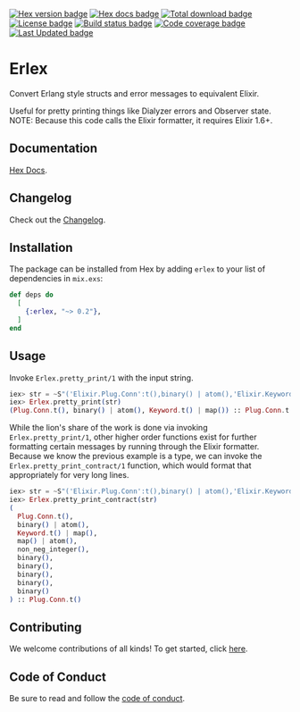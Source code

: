 [![Hex version badge](https://img.shields.io/hexpm/v/erlex.svg)](https://hex.pm/packages/erlex)
[![Hex docs badge](https://img.shields.io/badge/hex-docs-lightgreen.svg)](https://hexdocs.pm/erlex/)
[![Total download badge](https://img.shields.io/hexpm/dt/erlex.svg)](https://hex.pm/packages/erlex)
[![License badge](https://img.shields.io/hexpm/l/erlex.svg)](https://github.com/christhekeele/erlex/blob/master/LICENSE.md)
[![Build status badge](https://img.shields.io/circleci/project/github/christhekeele/erlex/master.svg)](https://circleci.com/gh/christhekeele/erlex/tree/master)
[![Code coverage badge](https://img.shields.io/codecov/c/github/christhekeele/erlex/master.svg)](https://codecov.io/gh/christhekeele/erlex/branch/master)
[![Last Updated badge](https://img.shields.io/github/last-commit/christhekeele/erlex.svg)](https://github.com/christhekeele/erlex/commits/master)

# Erlex

Convert Erlang style structs and error messages to equivalent Elixir.

Useful for pretty printing things like Dialyzer errors and Observer
state. NOTE: Because this code calls the Elixir formatter, it requires
Elixir 1.6+.

## Documentation
[Hex Docs](https://hexdocs.pm/erlex).

## Changelog

Check out the [Changelog](https://github.com/christhekeele/erlex/blob/master/CHANGELOG.md).

## Installation

The package can be installed from Hex by adding `erlex` to your list
of dependencies in `mix.exs`:

```elixir
def deps do
  [
    {:erlex, "~> 0.2"},
  ]
end
```

## Usage

Invoke `Erlex.pretty_print/1` with the input string.

```elixir
iex> str = ~S"('Elixir.Plug.Conn':t(),binary() | atom(),'Elixir.Keyword':t() | map()) -> 'Elixir.Plug.Conn':t()"
iex> Erlex.pretty_print(str)
(Plug.Conn.t(), binary() | atom(), Keyword.t() | map()) :: Plug.Conn.t()
```

While the lion's share of the work is done via invoking
`Erlex.pretty_print/1`, other higher order functions exist for further
formatting certain messages by running through the Elixir formatter.
Because we know the previous example is a type, we can invoke the
`Erlex.pretty_print_contract/1` function, which would format that
appropriately for very long lines.

```elixir
iex> str = ~S"('Elixir.Plug.Conn':t(),binary() | atom(),'Elixir.Keyword':t() | map(), map() | atom(), non_neg_integer(), binary(), binary(), binary(), binary(), binary()) -> 'Elixir.Plug.Conn':t()"
iex> Erlex.pretty_print_contract(str)
(
  Plug.Conn.t(),
  binary() | atom(),
  Keyword.t() | map(),
  map() | atom(),
  non_neg_integer(),
  binary(),
  binary(),
  binary(),
  binary(),
  binary()
) :: Plug.Conn.t()
```

## Contributing

We welcome contributions of all kinds! To get started, click [here](https://github.com/christhekeele/erlex/blob/master/CONTRIBUTING.md).

## Code of Conduct

Be sure to read and follow the [code of conduct](https://github.com/christhekeele/erlex/blob/master/code-of-conduct.md).
